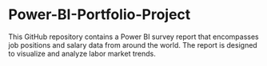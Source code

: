 # Power-BI-Portfolio-Project
This GitHub repository contains a Power BI survey report that encompasses job positions and salary data from around the world. The report is designed to visualize and analyze labor market trends.
